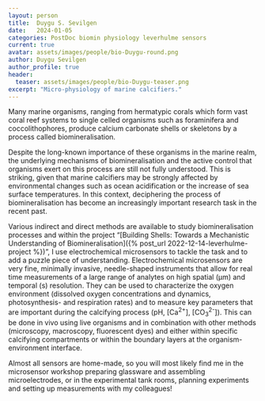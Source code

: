 ```yaml
---
layout: person
title:  Duygu S. Sevilgen
date:   2024-01-05
categories: PostDoc biomin physiology leverhulme sensors
current: true
avatar: assets/images/people/bio-Duygu-round.png
author: Duygu Sevilgen
author_profile: true
header:
  teaser: assets/images/people/bio-Duygu-teaser.png
excerpt: "Micro-physiology of marine calcifiers."
---
```


Many marine organisms, ranging from hermatypic corals which form vast coral reef systems to single celled organisms such as foraminifera and coccolithophores, produce calcium carbonate shells or skeletons by a process called biomineralisation.

Despite the long-known importance of these organisms in the marine realm, the underlying mechanisms of biomineralisation and the active control that organisms exert on this process are still not fully understood. This is striking, given that marine calcifiers may be strongly affected by environmental changes such as ocean acidification or the increase of sea surface temperatures. In this context, deciphering the process of biomineralisation has become an increasingly important research task in the recent past.

Various indirect and direct methods are available to study biomineralisation processes and within the project “[Building Shells: Towards a Mechanistic Understanding of Biomineralisation]({% post_url 2022-12-14-leverhulme-project %})”, I use electrochemical microsensors to tackle the task and to add a puzzle piece of understanding. Electrochemical microsensors are very fine, minimally invasive, needle-shaped instruments that allow for real time measurements of a large range of analytes on high spatial (µm) and temporal (s) resolution. They can be used to characterize the oxygen environment (dissolved oxygen concentrations and dynamics, photosynthesis- and respiration rates) and to measure key parameters that are important during the calcifying process (pH, [Ca<sup>2+</sup>], [CO<sub>3</sub><sup>2-</sup>]). This can be done in vivo using live organisms and in combination with other methods (microscopy, macroscopy, fluorescent dyes) and either within specific calcifying compartments or within the boundary layers at the organism-environment interface.

Almost all sensors are home-made, so you will most likely find me in the microsensor workshop preparing glassware and assembling microelectrodes, or in the experimental tank rooms, planning experiments and setting up measurements with my colleagues!
